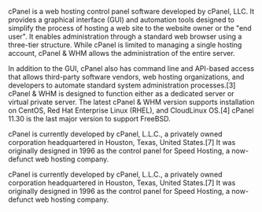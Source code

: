 cPanel is a web hosting control panel software developed by cPanel, LLC. It provides a graphical interface (GUI) and automation tools designed to simplify the process of hosting a web site to the website owner or the "end user". It enables administration through a standard web browser using a three-tier structure. While cPanel is limited to managing a single hosting account, cPanel & WHM allows the administration of the entire server.

In addition to the GUI, cPanel also has command line and API-based access that allows third-party software vendors, web hosting organizations, and developers to automate standard system administration processes.[3] cPanel & WHM is designed to function either as a dedicated server or virtual private server. The latest cPanel & WHM version supports installation on CentOS, Red Hat Enterprise Linux (RHEL), and CloudLinux OS.[4] cPanel 11.30 is the last major version to support FreeBSD.


cPanel is currently developed by cPanel, L.L.C., a privately owned corporation headquartered in Houston, Texas, United States.[7] It was originally designed in 1996 as the control panel for Speed Hosting, a now-defunct web hosting company. 


cPanel is currently developed by cPanel, L.L.C., a privately owned corporation headquartered in Houston, Texas, United States.[7] It was originally designed in 1996 as the control panel for Speed Hosting, a now-defunct web hosting company. 